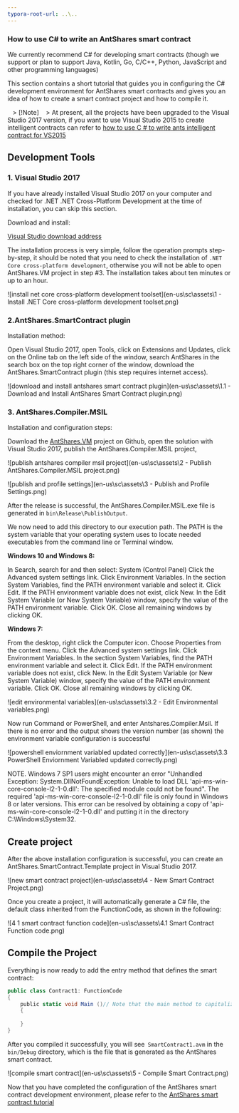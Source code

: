 ```yaml
---
typora-root-url: ..\..
---
```


### How to use C# to write an AntShares smart contract

We currently recommend C# for developing smart contracts (though we support or plan to support Java, Kotlin, Go, C/C++, Python, JavaScript and other programming languages)

This section contains a short tutorial that guides you in configuring the C# development environment for AntShares smart contracts and gives you an idea of ​​how to create a smart contract project and how to compile it.

   > [!Note]
   > At present, all the projects have been upgraded to the Visual Studio 2017 version, if you want to use Visual Studio 2015 to create intelligent contracts can refer to [how to use C # to write ants intelligent contract for VS2015](getting-started-2015.md)

## Development Tools

### 1. Visual Studio 2017

If you have already installed Visual Studio 2017 on your computer and checked for .NET .NET Cross-Platform Development at the time of installation, you can skip this section.

Download and install:

[Visual Studio download address](https://www.visualstudio.com/products/visual-studio-community-vs)

The installation process is very simple, follow the operation prompts step-by-step, it should be noted that you need to check the installation of `.NET Core cross-platform development`, otherwise you will not be able to open AntShares.VM project in step #3. The installation takes about ten minutes or up to an hour.

![install net core cross-platform development toolset](en-us\sc\assets\1 - Install .NET Core cross-platform development toolset.png)

### 2.AntShares.SmartContract plugin

Installation method:

Open Visual Studio 2017, open Tools, click on Extensions and Updates, click on the Online tab on the left side of the window, search AntShares in the search box on the top right corner of the window, download the AntShares.SmartContract plugin (this step requires internet access).

![download and install antshares smart contract plugin](en-us\sc\assets\1.1 - Download and Install AntShares Smart Contract plugin.png)

### 3. AntShares.Compiler.MSIL

Installation and configuration steps:

Download the [AntShares.VM](https://github.com/AntShares/AntShares.VM) project on Github, open the solution with Visual Studio 2017, publish the AntShares.Compiler.MSIL project,

![publish antshares compiler msil project](en-us\sc\assets\2 - Publish AntShares.Compiler.MSIL project.png)

![publish and profile settings](en-us\sc\assets\3 - Publish and Profile Settings.png)


After the release is successful, the AntShares.Compiler.MSIL.exe file is generated in `bin\Release\PublishOutput`.

We now need to add this directory to our execution path. The PATH is the system variable that your operating system uses to locate needed executables from the command line or Terminal window.

**Windows 10 and Windows 8:**

  In Search, search for and then select: System (Control Panel)
  Click the Advanced system settings link.
  Click Environment Variables. In the section System Variables, find the PATH environment variable and select it. Click Edit. If the PATH environment variable does not exist, click New.
  In the Edit System Variable (or New System Variable) window, specify the value of the PATH environment variable. Click OK. Close all remaining windows by clicking OK.

**Windows 7:**

  From the desktop, right click the Computer icon.
  Choose Properties from the context menu.
  Click the Advanced system settings link.
  Click Environment Variables. In the section System Variables, find the PATH environment variable and select it. Click Edit. If the PATH environment variable does not exist, click New.
  In the Edit System Variable (or New System Variable) window, specify the value of the PATH environment variable. Click OK. Close all remaining windows by clicking OK.

![edit environmental variables](en-us\sc\assets\3.2 - Edit Environmental variables.png)

Now run Command or PowerShell, and enter Antshares.Compiler.Msil. If there is no error and the output shows the version number (as shown) the environment variable configuration is successful

![powershell enviornment variabled updated correctly](en-us\sc\assets\3.3 PowerShell Enviornment Variabled updated correctly.png)


NOTE. Windows 7 SP1 users might encounter an error "Unhandled Exception: System.DllNotFoundException: Unable to load DLL 'api-ms-win-core-console-l2-1-0.dll': The specified module could not be found". The required 'api-ms-win-core-console-l2-1-0.dll' file is only found in Windows 8 or later versions. This error can be resolved by obtaining a copy of 'api-ms-win-core-console-l2-1-0.dll' and putting it in the directory C:\Windows\System32.

## Create project

After the above installation configuration is successful, you can create an AntShares.SmartContract.Template project in Visual Studio 2017.

![new smart contract project](en-us\sc\assets\4 - New Smart Contract Project.png)

Once you create a project, it will automatically generate a C# file, the default class inherited from the FunctionCode, as shown in the following:

![4 1 smart contract function code](en-us\sc\assets\4.1 Smart Contract Function code.png)


## Compile the Project

Everything is now ready to add the entry method that defines the smart contract:

```c#
public class Contract1: FunctionCode
{
    public static void Main ()// Note that the main method to capitalize
    {
        
    }
}
```

After you compiled it successfully, you will see` SmartContract1.avm` in the `bin/Debug` directory, which is the file that is generated as the AntShares smart contract.

![compile smart contract](en-us\sc\assets\5 - Compile Smart Contract.png)


Now that you have completed the configuration of the AntShares smart contract development environment, please refer to the [AntShares smart contract tutorial](tutorial.md)
